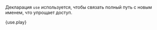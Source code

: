 Декларация `use` используется, чтобы связать полный путь с новым именем,
что упрощает доступ.

{use.play}
